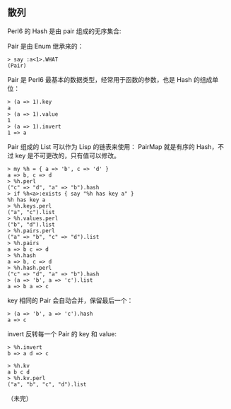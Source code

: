 ## 散列

Perl6 的 Hash 是由 pair 组成的无序集合:

Pair 是由 Enum 继承来的：

    > say :a<1>.WHAT
    (Pair)

Pair 是 Perl6 最基本的数据类型，经常用于函数的参数，也是 Hash 的组成单位：

    > (a => 1).key
    a
    > (a => 1).value
    1
    > (a => 1).invert
    1 => a

Pair 组成的 List 可以作为 Lisp 的链表来使用：
PairMap 就是有序的 Hash，不过 key 是不可更改的，只有值可以修改。
 
    > my %h = { a => 'b', c => 'd' }
    a => b, c => d
    > %h.perl
    ("c" => "d", "a" => "b").hash
    > if %h<a>:exists { say "%h has key a" }
    %h has key a
    > %h.keys.perl
    ("a", "c").list
    > %h.values.perl
    ("b", "d").list
    > %h.pairs.perl
    ("a" => "b", "c" => "d").list
    > %h.pairs
    a => b c => d
    > %h.hash
    a => b, c => d
    > %h.hash.perl
    ("c" => "d", "a" => "b").hash
    > (a => 'b', a => 'c').list
    a => b a => c

key 相同的 Pair 会自动合并，保留最后一个：

    > (a => 'b', a => 'c').hash
    a => c

invert 反转每一个 Pair 的 key 和 value:

    > %h.invert
    b => a d => c

    > %h.kv
    a b c d
    > %h.kv.perl
    ("a", "b", "c", "d").list

（未完）

